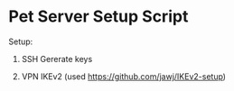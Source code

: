 # Pet Server Setup Script

Setup:

1. SSH
	Gererate keys

2. VPN IKEv2 (used https://github.com/jawj/IKEv2-setup)